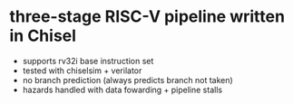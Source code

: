 # three-stage RISC-V pipeline written in Chisel
- supports rv32i base instruction set
- tested with chiselsim + verilator
- no branch prediction (always predicts branch not taken)
- hazards handled with data fowarding + pipeline stalls
